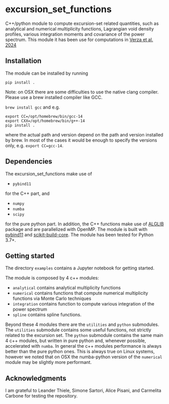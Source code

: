 # excursion_set_functions

C++/python module to compute excursion-set related quantities, such as analytical and numerical multiplicity functions, Lagrangian void density profiles, various integration moments and covariance of the power spectrum. This module it has been use for computations in [Verza et al. 2024][]

## Installation

The module can be installed by running

`pip install .`

Note: on OSX there are some difficulties to use the native clang compiler. Please use a brew installed compiler like GCC.

`brew install gcc`
and e.g.

```
export CC=/opt/homebrew/bin/gcc-14
export CXX=/opt/homebrew/bin/g++-14
pip install . 
```

where the actual path and version depend on the path and version installed by brew. In most of the cases it would be enough to specify the versions only, e.g. `export CC=gcc-14`. 

## Dependencies

The excursion_set_functions make use of

- `pybind11`

for the C++ part, and

- `numpy`
- `numba`
- `scipy`

for the pure python part. 
In addition, the C++ functions make use of [ALGLIB][] package and are parallelized with OpenMP. The module is  built with [pybind11][] and [scikit-build-core][]. The module has been tested for Python 3.7+. 




## Getting started

The directory `examples` contains a Jupyter notebook for getting started. 

The module is composed by 4 c++ modules:  

- `analytical` contains analytical multiplicity functions
- `numerical` contains functions that compute numerical multiplicity functions via Monte Carlo techniques
- `integration` contains function to compute various integration of the power spectrum
- `spline` contains spline functions.

Beyond these 4 modules there are the `utilities` and `python` submodules. The `utilities` submodule contains some useful functions, not strictly related to the excursion set. The `python` submodule contains the same main 4 c++ modules, but written in pure python and, whenever possible, accelerated with `numba`. In general the c++ modules performance is always better than the pure python ones. This is always true on Linux systems, however we noted that on OSX the numba-python version of the `numerical` module may be slightly more performant.



## Acknowledgments

I am grateful to Leander Thiele, Simone Sartori, Alice Pisani, and Carmelita Carbone for testing the repository.


[pybind11]: https://pybind11.readthedocs.io
[scikit-build-core]: https://scikit-build-core.readthedocs.io
[ALGLIB]: https://www.alglib.net/
[Verza et al. 2024]: https://arxiv.org/abs/2401.14451
